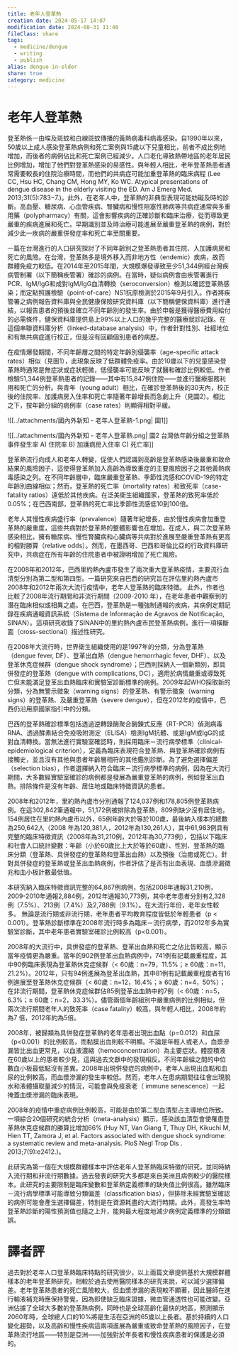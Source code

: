 ```yaml
---
title: 老年人登革熱
creation date: 2024-05-17 14:07
modification date: 2024-08-31 11:40
fileClass: share
tags:
  - medicine/dengue
  - writing
  - publish
alias: dengue-in-elder
share: true
category: medicine
---
```

# 老年人登革熱  
  
登革熱係一由埃及斑蚊和白線斑蚊傳播的黃熱病毒科病毒感染。自1990年以來，50歲以上成人感染登革熱病例和死亡案例與15歲以下兒童相比，前者不成比例地增加，而後者的病例佔比和死亡案例已經減少。人口老化導致熱帶地區的老年居民比例增加，增加了他們對登革熱感染的易感性。與年輕人相比，老年登革熱患者通常需要較長的住院治療時間，而他們的共病症可能加重登革熱的臨床病程 (Lee CC, Hsu HC, Chang CM, Hong MY, Ko WC. Atypical presentations of dengue disease in the elderly visiting the ED. Am J Emerg Med. 2013;31(5):783−7.)。此外，在老年人中，登革熱的非典型表現可能妨礙及時的診斷。高血壓、糖尿病、心血管疾病、腎臟病和慢性阻塞性肺病等共病症通常與多重用藥（polypharmacy）有關，這會影響疾病的正確診斷和臨床治療，從而導致更嚴重的疾病進展和死亡。早期識別並及時治療可能進展至嚴重登革熱的病例，對於減少此一疾病的嚴重併發症率和死亡率至關重要。  
  
一篇在台灣進行的人口研究探討了不同年齡別之登革熱患者其住院、入加護病房和死亡的風險。在台灣，登革熱多是境外移入而非地方性（endemic）疾病，故而群體免疫力較低。在2014年至2015年間，大規模爆發導致至少51,344例經台灣疾病管制署（以下簡稱疾管署）確診的病例。在當時，疑似病例會由疾管署進行PCR、IgM/IgG和成對IgM/IgG血清轉換（seroconversion）檢測以確認登革熱感染；而定點照護檢驗（point-of-care）NS1抗原檢測於2015年9月引入。作者將疾管署之病例報告資料庫與全民健康保險研究資料庫（以下簡稱健保資料庫）進行連結，以報告患者的預後並確立不同年齡別的發生率。由於申報是獲得醫療費用給付的必需條件，健保資料庫提供島上99%以上人口的幾乎完整的醫療就診記錄。在這個串聯資料庫分析（linked-database analysis）中，作者針對性別、社經地位和有無共病症進行校正，但是沒有回顧個別患者的病歷。  
  
在疫情爆發期間，不同年齡層之間的特定年齡別侵襲率（age-specific attack rates）相似（見圖1），此現象反映了低群體免疫率。由於10歲以下的兒童感染登革熱時通常是無症狀或症狀輕微，低侵襲率可能反映了就醫和確診比例較低。作者檢驗51,344例登革熱患者的記錄——其中有15,847例住院——並進行醫療服務利用和死亡的分析。與青年（young adult）相比，在確診登革熱後的30天內，校正後的住院率、加護病房入住率和死亡率隨著年齡增長而急劇上升（見圖2）。相比之下，按年齡分組的病例率（case rates）則顯得相對平緩。  
  
![[../attachments/國內外新知 - 老年人登革熱-1.png| 圖1]]  
  
![[../attachments/國內外新知 - 老年人登革熱.png| 圖2 台灣依年齡分組之登革熱事件發生率 A) 住院率 B) 加護病房入住率 C) 死亡率]]  
  
登革熱流行向成人和老年人轉變，促使人們認識到高齡是登革熱感染後嚴重和致命結果的風險因子，這使得登革熱加入高齡為導致重症的主要風險因子之其他黃熱病毒感染之列。在不同年齡層中，臨床嚴重登革熱、季節性流感和COVID-19的特定年齡別曲線相似；然而，登革熱的死亡率（mortality rates）和致死率（case-fatality ratios）遠低於其他疾病。在泛美衛生組織國家，登革熱的致死率低於0.05%；在巴西南部，登革熱的死亡率比季節性流感低10到100倍。  
  
老年人其慢性疾病盛行率（prevalence）隨著年紀增長，由於慢性疾病會加重登革熱的嚴重度，這些共病對於登革熱的整體影響也在增加。在成人，與二次登革熱感染相比，擁有糖尿病、慢性腎臟病和心臟病等共病對於進展至嚴重登革熱有更高的相對勝算（relative odds）。然而，在墨西哥、巴西和哥倫比亞的行政資料庫研究中，共病症在所有年齡的住院患者中被證明增加了死亡風險。  
  
在2008年和2012年，巴西里約熱內盧市發生了兩次重大登革熱疫情，主要流行血清型分別為第二型和第四型。一篇研究來自巴西的研究旨在評估里約熱內盧市2008年和2012年兩次大流行疫情中，老年人登革熱的臨床特徵。 此外，作者也比較了2008年流行期間和非流行期間（2009-2010 年），在老年患者中觀察到的潛在臨床相似或相異之處。在巴西，登革熱是一種強制通報的疾病，其病例定期記錄在疾病通報資訊系統（Sistema de Informação de Agravos de Notificação, SINAN）。這項研究收錄了SINAN中的里約熱內盧市民登革熱病例，進行一項橫斷面（cross-sectional）描述性研究。  
  
在2008年大流行時，世界衛生組織使用的是1997年的分類，分為登革熱（dengue fever, DF）、登革出血熱（dengue hemorrhagic fever, DHF）、以及登革休克症候群（dengue shock syndrome）；巴西則採納入一個新類別，即具併發症的登革熱（dengue with complications, DC），適用於病情嚴重或導致死亡但未能滿足登革出血熱臨床和實驗室診斷標準的病例。2009年起WHO採取新的分類，分為無警示徵象（warning signs）的登革熱、有警示徵象（warning signs）的登革熱、及嚴重登革熱（severe dengue），但在2012年的疫情中，巴西仍沿用原國家指引中的分類。  
  
巴西的登革熱確診標準包括透過逆轉錄酶聚合酶鍊式反應（RT-PCR）偵測病毒RNA、透過酵素結合免疫吸附測定（ELISA）檢測IgM抗體、或是IgM或IgG的成對血清轉換。當無法進行實驗室確認時，則採用臨床－流行病學標準（clinical-epidemiological criterion），定義為臨床表現符合登革熱、與登革熱確診病例有接觸史，並且沒有其他與患者年齡層相符的其他鑑別診斷。為了避免選擇偏差（selection bias），作者選擇納入符合臨床－流行病學標準的病例，因為在大流行期間，大多數經實驗室確診的病例都是發展為嚴重登革熱的病例，例如登革出血熱。排除條件是沒有年齡、居住地或臨床特徵資訊的患者。  
  
2008年和2012年，里約熱內盧市分別通報了124,037例和178,805例登革熱病例。在這302,842筆通報中，51,172例被排除為登革熱，809例缺少沒有居住地，154例居住在里約熱內盧市以外，65例年齡大於等於100歲，最後納入樣本的總數為250,642人（2008 年為120,381人，2012年為130,261人），其中61,983例具有完整的臨床特徵資訊（2008年為31,210例，2012年為30,773例），包括以下臨床和社會人口統計變數：年齡（小於60歲比上大於等於60歲）、性別、登革熱的臨床分類（登革熱、具併發症的登革熱和登革出血熱）以及預後（治癒或死亡）。針對具併發症的登革熱或登革出血熱病例，作者評估了是否有出血表現、血漿滲漏徵兆和血小板計數最低值。  
  
本研究納入臨床特徵資訊完整的64,867例病例，包括2008年通報31,210例，2009-2010年通報2,884例，2012年通報30,773例，其中老年患者分別有2,328例（7.5%）、213例（7.4%）及2,788例（9.1%）。在大流行年份，老年女性較多。 無論是流行期或非流行期，老年患者平均教育程度皆低於年輕患者（p < 0.001）。登革熱診斷標準在2008年流行時多為臨床－流行病學，而2012年多為實驗室診斷，其中老年患者實驗室確診比例較高（p<0.001）。  
  
2008年的大流行中，具併發症的登革熱、登革出血熱和死亡之佔比皆較高，顯示當年疫情更為嚴重。當年的902例登革出血熱病例中，741例有記載嚴重程度，其中90例臨床表現為登革熱休克症候群（< 60歲：n=79，11.5%；≥ 60歲：n=11，21.2%）。2012年，只有94例進展為登革出血熱，其中81例有記載嚴重程度者有16例進展至登革熱休克症候群（< 60歲：n=12，16.4%；≥ 60歲：n=4，50%）；在非流行期間，登革熱休克症候群佔85例登革出血熱中的7例（< 60歲：n=5，6.3%；≥ 60歲：n=2，33.3%）。儘管兩個年齡組別中嚴重病例的比例相似，但兩次流行期間老年人的致死率（case fatality）較高，與年輕人相比，2008年約為7 倍，2012年約為5倍。  
  
2008年，被歸類為具併發症登革熱的老年患者出現出血點（p=0.012）和血尿（p<0.001）的比例較高，而黏膜出血則較不明顯。不論是年輕人或老人，血漿滲漏皆比出血更常見，以血液濃縮（hemoconcentration）為主要症狀。體腔積液在60歲以上的患者較少見，這與過去文獻中的發現相反。不同年齡組之間的中位數血小板最低點沒有差異。2008年出現併發症的病例中，老年人出現出血點和血尿的比例較高，而血漿滲漏的發生率較低。然而，老年人在患病期間往往會出現脫水和液體攝取量減少的情況，可能會與免疫衰老（ immune senescence）一起掩蓋血漿滲漏的臨床表現。  
  
2008年的疫情中重症病例比例較高，可能是由於第二型血清型占主導地位所致。一項綜合20個研究的統合分析（meta-analysis）顯示，感染該血清型會使罹患登革熱休克症候群的勝算比增加66% (Huy NT, Van Giang T, Thuy DH, Kikuchi M, Hien TT, Zamora J, et al. Factors associated with dengue shock syndrome: a systematic review and meta-analysis. PloS Negl Trop Dis . 2013;7(9):e2412.)。  
  
此研究為第一個在大規模群體樣本中評估老年人登革熱臨床特徵的研究，並同時納入流行期和非流行期數據。過去發表的研究大多都是來自美洲且病例較少的醫院樣本。此研究的主要限制是臨床變數和登革熱定義標準的缺失值比例很高。雖然臨床－流行病學標準可能導致分類偏差（classification bias），但排除未經實驗室確認的病例可能會產生選擇偏差，特別是在資源耗盡的大流行時期。此外，高發生率時登革熱診斷的陽性預測值也隨之上升，能夠最大程度地減少病例定義標準的分類錯誤。  
  
# 譯者評  
  
過去對於老年人口登革熱臨床特點的研究很少，以上兩篇文章提供基於大規模群體樣本的老年登革熱研究，相較於過去使用醫院樣本的研究來說，可以減少選擇偏差。老年登革熱患者的死亡風險較大，但血漿滲漏的表現較不顯著，因此醫師在進行輸液補充時應保持警覺，因為即使缺乏臨床證據，微血管通透性也可能改變。亞洲佔據了全球大多數的登革熱病例，同時也是全球高齡化最快的地區，預測顯示2060年時，全球總人口的10%將是生活在亞洲的65歲以上長者。基於持續的人口變化趨勢，以及高齡和慢性疾病這兩項進展為嚴重或致命登革熱的風險因子，在登革熱流行地區——特別是亞洲——加強對於年長者和慢性疾病患者的保護是必須的。